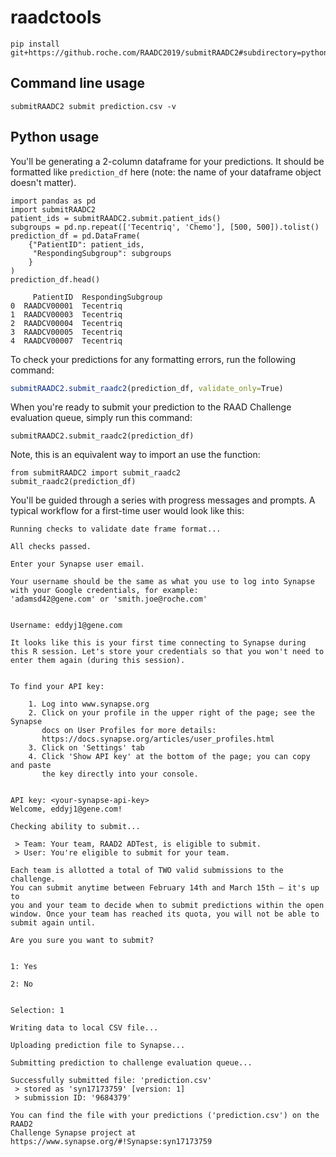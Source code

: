 # raadctools

```shell
pip install git+https://github.roche.com/RAADC2019/submitRAADC2#subdirectory=python
```

## Command line usage

```shell
submitRAADC2 submit prediction.csv -v
```

## Python usage

You'll be generating a 2-column dataframe for your predictions. It should be formatted like `prediction_df` here (note: the name of your dataframe object doesn't matter).
```
import pandas as pd
import submitRAADC2
patient_ids = submitRAADC2.submit.patient_ids()
subgroups = pd.np.repeat(['Tecentriq', 'Chemo'], [500, 500]).tolist()
prediction_df = pd.DataFrame(
    {"PatientID": patient_ids,
     "RespondingSubgroup": subgroups
    }
)
prediction_df.head()
```

```
     PatientID  RespondingSubgroup
0  RAADCV00001  Tecentriq
1  RAADCV00003  Tecentriq
2  RAADCV00004  Tecentriq
3  RAADCV00005  Tecentriq
4  RAADCV00007  Tecentriq
```

To check your predictions for any formatting errors, run the following command:
```r
submitRAADC2.submit_raadc2(prediction_df, validate_only=True)
```

When you're ready to submit your prediction to the RAAD Challenge evaluation queue, simply run this command:
```
submitRAADC2.submit_raadc2(prediction_df)
```

Note, this is an equivalent way to import an use the function:
```
from submitRAADC2 import submit_raadc2
submit_raadc2(prediction_df)
```

You'll be guided through a series with progress messages and prompts. A typical workflow for a first-time user would look like this:

```
Running checks to validate date frame format...

All checks passed.

Enter your Synapse user email.

Your username should be the same as what you use to log into Synapse
with your Google credentials, for example:
'adamsd42@gene.com' or 'smith.joe@roche.com'


Username: eddyj1@gene.com

It looks like this is your first time connecting to Synapse during
this R session. Let's store your credentials so that you won't need to
enter them again (during this session).


To find your API key:

    1. Log into www.synapse.org
    2. Click on your profile in the upper right of the page; see the Synapse
       docs on User Profiles for more details:
       https://docs.synapse.org/articles/user_profiles.html
    3. Click on 'Settings' tab
    4. Click 'Show API key' at the bottom of the page; you can copy and paste
       the key directly into your console.


API key: <your-synapse-api-key>
Welcome, eddyj1@gene.com!

Checking ability to submit...

 > Team: Your team, RAAD2 ADTest, is eligible to submit.
 > User: You're eligible to submit for your team.

Each team is allotted a total of TWO valid submissions to the challenge. 
You can submit anytime between February 14th and March 15th — it's up to
you and your team to decide when to submit predictions within the open
window. Once your team has reached its quota, you will not be able to 
submit again until.

Are you sure you want to submit? 


1: Yes

2: No


Selection: 1

Writing data to local CSV file...

Uploading prediction file to Synapse...

Submitting prediction to challenge evaluation queue...

Successfully submitted file: 'prediction.csv'
 > stored as 'syn17173759' [version: 1]
 > submission ID: '9684379'

You can find the file with your predictions ('prediction.csv') on the RAAD2
Challenge Synapse project at
https://www.synapse.org/#!Synapse:syn17173759
```

